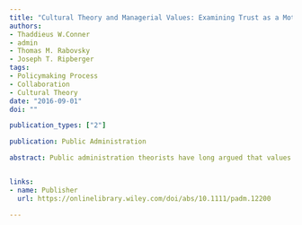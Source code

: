 ```yaml
---
title: "Cultural Theory and Managerial Values: Examining Trust as a Motivation for Collaboration"
authors:
- Thaddieus W.Conner
- admin
- Thomas M. Rabovsky
- Joseph T. Ripberger
tags:
- Policymaking Process
- Collaboration
- Cultural Theory
date: "2016-09-01"
doi: ""

publication_types: ["2"]

publication: Public Administration

abstract: Public administration theorists have long argued that values of administrative actors fundamentally shape the quality and nature of the public services they provide. While there has been some work in recent years to measure values in the public sector like Public Service Motivation, we know rela- tively little about the role that other (more basic) values play in shaping managerial behaviour. To  ll this gap, we argue that Cultural Theory (CT), a prominent theory within research on risk and public opinion, provides a general framework for operationalizing and measuring the values of public man- agers, which (if pursued) allows scholars to directly test important yet untested hypotheses about the relationship between values and managerial decision-making. To explore this proposition, we use data from a recent survey of American Indian education directors in public school districts to examine the relationship between cultural worldviews and managerial motivation to engage actors in collaborative arrangements.


links:
- name: Publisher 
  url: https://onlinelibrary.wiley.com/doi/abs/10.1111/padm.12200

---
```


